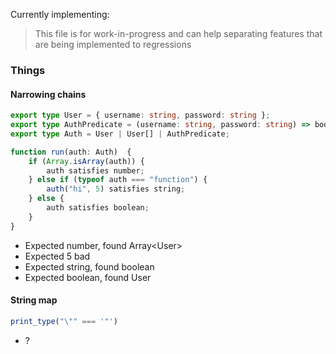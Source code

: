 Currently implementing:

> This file is for work-in-progress and can help separating features that are being implemented to regressions

### Things

#### Narrowing chains

```ts
export type User = { username: string, password: string };
export type AuthPredicate = (username: string, password: string) => boolean;
export type Auth = User | User[] | AuthPredicate;

function run(auth: Auth)  {
    if (Array.isArray(auth)) {
        auth satisfies number;
    } else if (typeof auth === "function") {
        auth("hi", 5) satisfies string;
    } else {
        auth satisfies boolean;
    }
}
```

- Expected number, found Array\<User>
- Expected 5 bad
- Expected string, found boolean
- Expected boolean, found User

#### String map

```ts
print_type("\"" === '"')
```

- ?